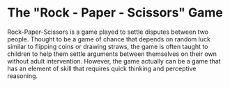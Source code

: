 # The "Rock - Paper - Scissors" Game 
Rock-Paper-Scissors is a game played to settle disputes between two people. Thought to be a game of chance that depends on random luck similar to flipping coins or drawing straws, the game is often taught to children to help them settle arguments between themselves on their own without adult intervention. However, the game actually can be a game that has an element of skill that requires quick thinking and perceptive reasoning.
